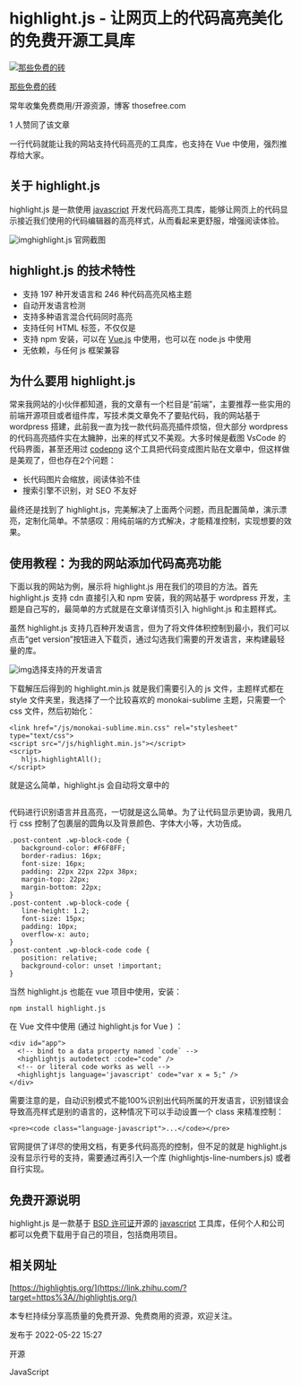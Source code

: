# highlight.js - 让网页上的代码高亮美化的免费开源工具库

[![那些免费的砖](https://pic1.zhimg.com/v2-c5fc73274b6e3a520ffedc8a0c766346_xs.jpg?source=172ae18b)](https://www.zhihu.com/people/weyman)

[那些免费的砖](https://www.zhihu.com/people/weyman)

常年收集免费商用/开源资源，博客 thosefree.com



1 人赞同了该文章

一行代码就能让我的网站支持代码高亮的工具库，也支持在 Vue 中使用，强烈推荐给大家。

## 关于 highlight.js

highlight.js 是一款使用 [javascript](https://link.zhihu.com/?target=https%3A//www.thosefree.com/tag/javascript) 开发代码高亮工具库，能够让网页上的代码显示接近我们使用的代码编辑器的高亮样式，从而看起来更舒服，增强阅读体验。

![img](https://pic4.zhimg.com/80/v2-2c54c9434da625f79a8ce36c01ece1e3_720w.jpg)highlight.js 官网截图

## highlight.js 的技术特性

- 支持 197 种开发语言和 246 种代码高亮风格主题
- 自动开发语言检测
- 支持多种语言混合代码同时高亮
- 支持任何 HTML 标签，不仅仅是<code></code>
- 支持 npm 安装，可以在 [Vue.js](https://link.zhihu.com/?target=https%3A//www.thosefree.com/tag/vue) 中使用，也可以在 node.js 中使用
- 无依赖，与任何 js 框架兼容

## 为什么要用 highlight.js

常来我网站的小伙伴都知道，我的文章有一个栏目是“前端”，主要推荐一些实用的前端开源项目或者组件库，写技术类文章免不了要贴代码，我的网站基于 wordpress 搭建，此前我一直为找一款代码高亮插件烦恼，但大部分 wordpress 的代码高亮插件实在太臃肿，出来的样式又不美观。大多时候是截图 VsCode 的代码界面，甚至还用过 [codepng](https://link.zhihu.com/?target=https%3A//www.thosefree.com/codepng) 这个工具把代码变成图片贴在文章中，但这样做是美观了，但也存在2个问题：

- 长代码图片会缩放，阅读体验不佳
- 搜索引擎不识别，对 SEO 不友好

最终还是找到了 highlight.js，完美解决了上面两个问题，而且配置简单，演示漂亮，定制化简单。不禁感叹：用纯前端的方式解决，才能精准控制，实现想要的效果。

## 使用教程：为我的网站添加代码高亮功能

下面以我的网站为例，展示将 highlight.js 用在我们的项目的方法。首先 highlight.js 支持 cdn 直接引入和 npm 安装，我的网站基于 wordpress 开发，主题是自己写的，最简单的方式就是在文章详情页引入 highlight.js 和主题样式。

虽然 highlight.js 支持几百种开发语言，但为了将文件体积控制到最小，我们可以点击“get version”按钮进入下载页，通过勾选我们需要的开发语言，来构建最轻量的库。

![img](https://pic4.zhimg.com/80/v2-a31451c31f0db74e11f85d6a07c394bf_720w.jpg)选择支持的开发语言

下载解压后得到的 highlight.min.js 就是我们需要引入的 js 文件，主题样式都在 style 文件夹里，我选择了一个比较喜欢的 monokai-sublime 主题，只需要一个 css 文件，然后初始化：

```text
<link href="/js/monokai-sublime.min.css" rel="stylesheet" type="text/css">
<script src="/js/highlight.min.js"></script>
<script>
   hljs.highlightAll();
</script>
```

就是这么简单，highlight.js 会自动将文章中的 <pre><code></code></pre> 代码进行识别语言并且高亮，一切就是这么简单。为了让代码显示更协调，我用几行 css 控制了包裹层的圆角以及背景颜色、字体大小等，大功告成。

```text
.post-content .wp-block-code {
   background-color: #F6F8FF;
   border-radius: 16px;
   font-size: 16px;
   padding: 22px 22px 22px 38px;
   margin-top: 22px;
   margin-bottom: 22px;
}
.post-content .wp-block-code {
   line-height: 1.2;
   font-size: 15px;
   padding: 10px;
   overflow-x: auto;
}
.post-content .wp-block-code code {
   position: relative;
   background-color: unset !important;
}
```

当然 highlight.js 也能在 vue 项目中使用，安装：

```text
npm install highlight.js
```

在 Vue 文件中使用 (通过 highlight.js for Vue ) ：

```text
<div id="app">
  <!-- bind to a data property named `code` -->
  <highlightjs autodetect :code="code" />
  <!-- or literal code works as well -->
  <highlightjs language='javascript' code="var x = 5;" />
</div>
```

需要注意的是，自动识别模式不能100%识别出代码所属的开发语言，识别错误会导致高亮样式是别的语言的，这种情况下可以手动设置一个 class 来精准控制：

```text
<pre><code class="language-javascript">...</code></pre>
```

官网提供了详尽的使用文档，有更多代码高亮的控制，但不足的就是 highlight.js 没有显示行号的支持，需要通过再引入一个库 (highlightjs-line-numbers.js) 或者自行实现。

## 免费开源说明

highlight.js 是一款基于 [BSD 许可证](https://link.zhihu.com/?target=https%3A//github.com/highlightjs/highlight.js/blob/main/LICENSE)开源的 [javascript](https://link.zhihu.com/?target=https%3A//www.thosefree.com/tag/javascript) 工具库，任何个人和公司都可以免费下载用于自己的项目，包括商用项目。

## 相关网址

[https://highlightjs.org/](https://link.zhihu.com/?target=https%3A//highlightjs.org/)

本专栏持续分享高质量的免费开源、免费商用的资源，欢迎关注。

发布于 2022-05-22 15:27

开源

JavaScript